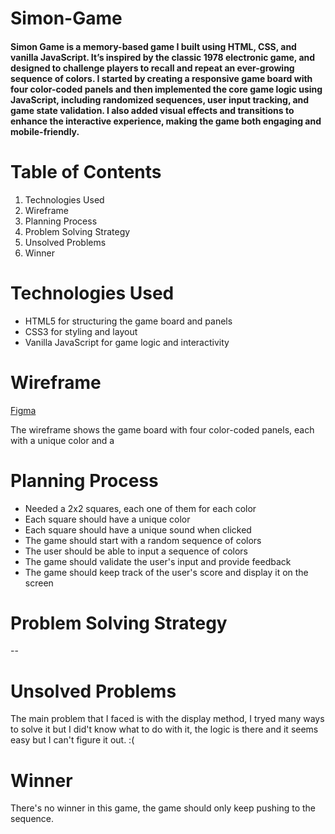 # Simon-Game
#### Simon Game is a memory-based game I built using HTML, CSS, and vanilla JavaScript. It’s inspired by the classic 1978 electronic game, and designed to challenge players to recall and repeat an ever-growing sequence of colors. I started by creating a responsive game board with four color-coded panels and then implemented the core game logic using JavaScript, including randomized sequences, user input tracking, and game state validation. I also added visual effects and transitions to enhance the interactive experience, making the game both engaging and mobile-friendly.



# Table of Contents
1. Technologies Used
2. Wireframe
3. Planning Process
4. Problem Solving Strategy
5. Unsolved Problems
6. Winner

# Technologies Used
* HTML5 for structuring the game board and panels
* CSS3 for styling and layout
* Vanilla JavaScript for game logic and interactivity

# Wireframe
[Figma](https://www.figma.com/design/N4SE1H8UsphGxzq6rZBBxJ/Wire-frame-for-Simon-game?node-id=0-1&t=1L0bqgSQKaCkkvii-1)

The wireframe shows the game board with four color-coded panels, each with a unique color and a

# Planning Process
* Needed a 2x2 squares, each one of them for each color 
* Each square should have a unique color
* Each square should have a unique sound when clicked
* The game should start with a random sequence of colors
* The user should be able to input a sequence of colors
* The game should validate the user's input and provide feedback
* The game should keep track of the user's score and display it on the screen

# Problem Solving Strategy
--
# Unsolved Problems
The main problem that I faced is with the display method, I tryed many ways to solve it but I did't know what to do with it, the logic is there and it seems easy but I can't figure it out. :(
# Winner
There's no winner in this game, the game should only keep pushing to the sequence.
